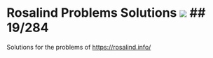 # Rosalind Problems Solutions ![](https://geps.dev/progress/7)  ## 19/284

Solutions for the problems of https://rosalind.info/
